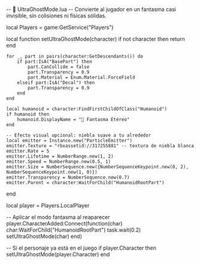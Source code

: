 -- 👻 UltraGhostMode.lua
-- Convierte al jugador en un fantasma casi invisible, sin colisiones ni físicas sólidas.

local Players = game:GetService("Players")

local function setUltraGhostMode(character)
	if not character then return end

	for _, part in pairs(character:GetDescendants()) do
		if part:IsA("BasePart") then
			part.CanCollide = false
			part.Transparency = 0.9
			part.Material = Enum.Material.ForceField
		elseif part:IsA("Decal") then
			part.Transparency = 0.9
		end
	end

	local humanoid = character:FindFirstChildOfClass("Humanoid")
	if humanoid then
		humanoid.DisplayName = "👻 Fantasma Etéreo"
	end

	-- Efecto visual opcional: niebla suave a tu alrededor
	local emitter = Instance.new("ParticleEmitter")
	emitter.Texture = "rbxassetid://317255881" -- textura de niebla blanca
	emitter.Rate = 5
	emitter.Lifetime = NumberRange.new(1, 2)
	emitter.Speed = NumberRange.new(0.5, 1)
	emitter.Size = NumberSequence.new({NumberSequenceKeypoint.new(0, 2), NumberSequenceKeypoint.new(1, 0)})
	emitter.Transparency = NumberSequence.new(0.7)
	emitter.Parent = character:WaitForChild("HumanoidRootPart")
end

local player = Players.LocalPlayer

-- Aplicar el modo fantasma al reaparecer
player.CharacterAdded:Connect(function(char)
	char:WaitForChild("HumanoidRootPart")
	task.wait(0.2)
	setUltraGhostMode(char)
end)

-- Si el personaje ya está en el juego
if player.Character then
	setUltraGhostMode(player.Character)
end
